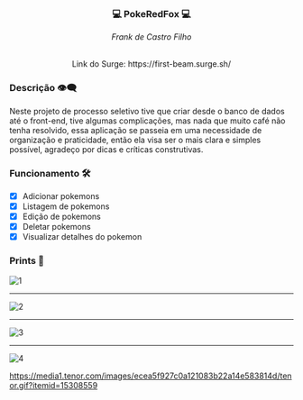 ### <p align="center">💻 PokeRedFox 💻</p>

<div align="center" margin-bottom="10px">
  <i>Frank de Castro Filho</i>
</div> 
&nbsp
<p align="center">Link do Surge: https://first-beam.surge.sh/</p>

### Descrição 👁‍🗨

Neste projeto de processo seletivo tive que criar desde o banco de dados até o front-end, tive algumas complicações, mas nada que muito café não tenha resolvido, essa aplicação se passeia em uma necessidade de organização e praticidade, então ela visa ser o mais clara e simples possível, agradeço por dicas e críticas construtivas.

### Funcionamento 🛠

- [x] Adicionar pokemons
- [x] Listagem de pokemons
- [x] Edição de pokemons
- [x] Deletar pokemons
- [x] Visualizar detalhes do pokemon

### Prints 🎨
![1](https://user-images.githubusercontent.com/17735492/126024325-91d7da11-f473-4c8b-9781-3fdd7dc233fe.png)

***

![2](https://user-images.githubusercontent.com/17735492/126024337-4174162a-ff62-4e10-bb24-49ee7cebb160.png)

***

![3](https://user-images.githubusercontent.com/17735492/126024343-846a4286-df20-4737-925c-9e1a18e72714.png)

***

![4](https://user-images.githubusercontent.com/17735492/126024371-e3103e27-5897-4090-9974-f1fddcd3bef8.png)

https://media1.tenor.com/images/ecea5f927c0a121083b22a14e583814d/tenor.gif?itemid=15308559
